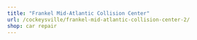 ```yaml
---
title: "Frankel Mid-Atlantic Collision Center"
url: /cockeysville/frankel-mid-atlantic-collision-center-2/
shop: car repair
---
```

